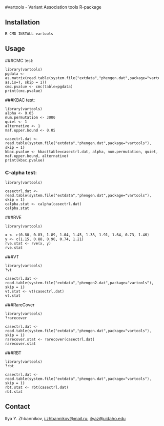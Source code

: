 #vartools - Variant Association tools R-package

## Installation

```R CMD INSTALL vartools```

## Usage

###CMC test:
```
library(vartools)
pgdata <- as.matrix(read.table(system.file("extdata","phengen.dat",package="vartools"), as.is=T, skip = 1))
cmc.pvalue <- cmc(table=pgdata)
print(cmc.pvalue)
```

###KBAC test:
```
library(vartools)
alpha <- 0.05
num.permutation <- 3000
quiet <- 1
alternative <- 1
maf.upper.bound <- 0.05

casectrl.dat <- read.table(system.file("extdata","phengen.dat",package="vartools"), skip = 1) 
kbac.pvalue <- kbac(table=casectrl.dat, alpha, num.permutation, quiet, maf.upper.bound, alternative)
print(kbac.pvalue)
```

### C-alpha test:
```
library(vartools)

casectrl.dat <- read.table(system.file("extdata","phengen.dat",package="vartools"), skip = 1)    
calpha.stat <- calpha(casectrl.dat)
calpha.stat

```

###RVE
```
library(vartools)

x <- c(0.80, 0.83, 1.89, 1.04, 1.45, 1.38, 1.91, 1.64, 0.73, 1.46)
y <- c(1.15, 0.88, 0.90, 0.74, 1.21)
rve.stat <- rve(x, y)
rve.stat
```

###VT
```
library(vartools)
?vt

casectrl.dat <- read.table(system.file("extdata","phengen2.dat",package="vartools"), skip = 1)
vt.stat <- vt(casectrl.dat)
vt.stat

```

###RareCover
```
library(vartools)
?rarecover

casectrl.dat <- read.table(system.file("extdata","phengen.dat",package="vartools"), skip = 1)
rarecover.stat <- rarecover(casectrl.dat)
rarecover.stat

```

###RBT
```
library(vartools)
?rbt

casectrl.dat <- read.table(system.file("extdata","phengen.dat",package="vartools"), skip = 1)
rbt.stat <- rbt(casectrl.dat)
rbt.stat

```

## Contact

Ilya Y. Zhbannikov, i.zhbannikov@mail.ru, ilyaz@uidaho.edu